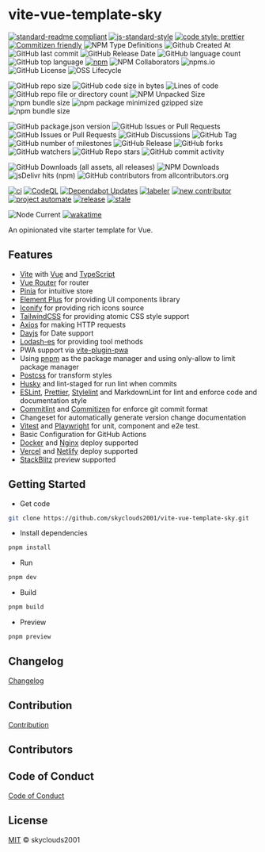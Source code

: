 # vite-vue-template-sky

[![standard-readme compliant](https://img.shields.io/badge/readme%20style-standard-brightgreen.svg?style=flat-square)](https://github.com/RichardLitt/standard-readme)
[![js-standard-style](https://img.shields.io/badge/code%20style-standard-brightgreen.svg)](http://standardjs.com)
[![code style: prettier](https://img.shields.io/badge/code_style-prettier-ff69b4.svg?style=flat-square)](https://github.com/prettier/prettier)
[![Commitizen friendly](https://img.shields.io/badge/commitizen-friendly-brightgreen.svg)](http://commitizen.github.io/cz-cli/)
![NPM Type Definitions](https://img.shields.io/npm/types/chalk)
![Github Created At](https://img.shields.io/github/created-at/skyclouds2001/vite-vue-template-sky)
![GitHub last commit](https://img.shields.io/github/last-commit/skyclouds2001/vite-vue-template-sky)
![GitHub Release Date](https://img.shields.io/github/release-date/skyclouds2001/vite-vue-template-sky)
![GitHub language count](https://img.shields.io/github/languages/count/skyclouds2001/vite-vue-template-sky)
![GitHub top language](https://img.shields.io/github/languages/top/skyclouds2001/vite-vue-template-sky)
[![npm](https://img.shields.io/npm/v/%40sky-fly%2Fvite-template)](https://www.npmjs.com/package/%40sky-fly%2Fvite-template)
![NPM Collaborators](https://img.shields.io/npm/collaborators/%40sky-fly%2Fvite-template)
![npms.io](https://img.shields.io/npms-io/final-score/%40sky-fly%2Fvite-template)
![GitHub License](https://img.shields.io/github/license/skyclouds2001/vite-vue-template-sky)
![OSS Lifecycle](https://img.shields.io/osslifecycle/skyclouds2001/vite-vue-template-sky)

![GitHub repo size](https://img.shields.io/github/repo-size/skyclouds2001/vite-vue-template-sky)
![GitHub code size in bytes](https://img.shields.io/github/languages/code-size/skyclouds2001/vite-vue-template-sky)
![Lines of code](https://tokei.rs/b1/github/skyclouds2001/vite-vue-template-sky)
![GitHub repo file or directory count](https://img.shields.io/github/directory-file-count/skyclouds2001/vite-vue-template-sky)
![NPM Unpacked Size](https://img.shields.io/npm/unpacked-size/%40sky-fly%2Fvite-template)
![npm bundle size](https://img.shields.io/bundlephobia/min/%40sky-fly%2Fvite-template)
![npm package minimized gzipped size](https://img.shields.io/bundlejs/size/%40sky-fly%2Fvite-template)
![npm bundle size](https://img.shields.io/bundlephobia/minzip/%40sky-fly%2Fvite-template)

![GitHub package.json version](https://img.shields.io/github/package-json/v/skyclouds2001/vite-vue-template-sky)
![GitHub Issues or Pull Requests](https://img.shields.io/github/issues/skyclouds2001/vite-vue-template-sky)
![GitHub Issues or Pull Requests](https://img.shields.io/github/issues-pr/skyclouds2001/vite-vue-template-sky)
![GitHub Discussions](https://img.shields.io/github/discussions/skyclouds2001/vite-vue-template-sky)
![GitHub Tag](https://img.shields.io/github/v/tag/skyclouds2001/vite-vue-template-sky)
![GitHub number of milestones](https://img.shields.io/github/milestones/all/skyclouds2001/vite-vue-template-sky)
![GitHub Release](https://img.shields.io/github/v/release/skyclouds2001/vite-vue-template-sky)
![GitHub forks](https://img.shields.io/github/forks/skyclouds2001/vite-vue-template-sky?style=flat)
![GitHub watchers](https://img.shields.io/github/watchers/skyclouds2001/vite-vue-template-sky?style=flat)
![GitHub Repo stars](https://img.shields.io/github/stars/skyclouds2001/vite-vue-template-sky?style=flat)
![GitHub commit activity](https://img.shields.io/github/commit-activity/y/skyclouds2001/vite-vue-template-sky)

![GitHub Downloads (all assets, all releases)](https://img.shields.io/github/downloads/skyclouds2001/vite-vue-template-sky/total)
![NPM Downloads](https://img.shields.io/npm/dy/%40sky-fly%2Fvite-template)
![jsDelivr hits (npm)](https://img.shields.io/jsdelivr/npm/hy/%40sky-fly%2Fvite-template)
![GitHub contributors from allcontributors.org](https://img.shields.io/github/all-contributors/skyclouds2001/vite-vue-template-sky)

[![ci](https://github.com/skyclouds2001/vite-vue-template-sky/actions/workflows/ci.yml/badge.svg)](https://github.com/skyclouds2001/vite-vue-template-sky/actions/workflows/ci.yml)
[![CodeQL](https://github.com/skyclouds2001/vite-vue-template-sky/actions/workflows/github-code-scanning/codeql/badge.svg)](https://github.com/skyclouds2001/vite-vue-template-sky/actions/workflows/github-code-scanning/codeql)
[![Dependabot Updates](https://github.com/skyclouds2001/vite-vue-template-sky/actions/workflows/dependabot/dependabot-updates/badge.svg)](https://github.com/skyclouds2001/vite-vue-template-sky/actions/workflows/dependabot/dependabot-updates)
[![labeler](https://github.com/skyclouds2001/vite-vue-template-sky/actions/workflows/labeler.yml/badge.svg)](https://github.com/skyclouds2001/vite-vue-template-sky/actions/workflows/labeler.yml)
[![new contributor](https://github.com/skyclouds2001/vite-vue-template-sky/actions/workflows/new-contributor.yml/badge.svg)](https://github.com/skyclouds2001/vite-vue-template-sky/actions/workflows/new-contributor.yml)
[![project automate](https://github.com/skyclouds2001/vite-vue-template-sky/actions/workflows/project-automate.yml/badge.svg)](https://github.com/skyclouds2001/vite-vue-template-sky/actions/workflows/project-automate.yml)
[![release](https://github.com/skyclouds2001/vite-vue-template-sky/actions/workflows/release.yml/badge.svg)](https://github.com/skyclouds2001/vite-vue-template-sky/actions/workflows/release.yml)
[![stale](https://github.com/skyclouds2001/vite-vue-template-sky/actions/workflows/stale.yml/badge.svg)](https://github.com/skyclouds2001/vite-vue-template-sky/actions/workflows/stale.yml)

![Node Current](https://img.shields.io/node/v/%40sky-fly%2Fvite-template)
[![wakatime](https://wakatime.com/badge/user/bfadeccb-56c3-4aa2-abb0-89cf5f9b89be/project/f55cfd82-5efd-4c1a-b798-fac0f65900f7.svg)](https://wakatime.com/badge/user/bfadeccb-56c3-4aa2-abb0-89cf5f9b89be/project/f55cfd82-5efd-4c1a-b798-fac0f65900f7)

An opinionated vite starter template for Vue.

## Features

- [Vite](https://vitejs.dev/) with [Vue](https://vuejs.org/) and [TypeScript](https://www.typescriptlang.org/)
- [Vue Router](https://router.vuejs.org/) for router
- [Pinia](https://pinia.vuejs.org/) for intuitive store
- [Element Plus](https://element-plus.org/) for providing UI components library
- [Iconify](https://iconify.design/) for providing rich icons source
- [TailwindCSS](https://tailwindcss.com/) for providing atomic CSS style support
- [Axios](https://axios-http.com/) for making HTTP requests
- [Dayjs](https://day.js.org/) for Date support
- [Lodash-es](https://lodash.com/) for providing tool methods
- PWA support via [vite-plugin-pwa](https://vite-pwa-org.netlify.app/)
- Using [pnpm](https://pnpm.io/) as the package manager and using only-allow to limit package manager
- [Postcss](https://postcss.org/) for transform styles
- [Husky](https://typicode.github.io/husky/) and lint-staged for run lint when commits
- [ESLint](https://eslint.org/), [Prettier](https://prettier.io/), [Stylelint](https://stylelint.io/) and MarkdownLint for lint and enforce code and documentation style
- [Commitlint](https://commitlint.js.org/) and [Commitizen](https://commitizen-tools.github.io/commitizen/) for enforce git commit format
- Changeset for automatically generate version change documentation
- [Vitest](https://vitest.dev/) and [Playwright](https://playwright.dev/) for unit, component and e2e test.
- Basic Configuration for GitHub Actions
- [Docker](https://www.docker.com/) and [Nginx](https://nginx.org/) deploy supported
- [Vercel](https://vercel.com/) and [Netlify](https://www.netlify.com/) deploy supported
- [StackBlitz](https://stackblitz.com/) preview supported

## Getting Started

- Get code

```bash
git clone https://github.com/skyclouds2001/vite-vue-template-sky.git
```

- Install dependencies

```bash
pnpm install
```

- Run

```bash
pnpm dev
```

- Build

```bash
pnpm build
```

- Preview

```bash
pnpm preview
```

## Changelog

[Changelog](CHANGELOG.md)

## Contribution

[Contribution](CONTRIBUTING.md)

## Contributors

<!-- ALL-CONTRIBUTORS-LIST:START - Do not remove or modify this section -->
<!-- prettier-ignore-start -->
<!-- markdownlint-disable -->

<!-- markdownlint-restore -->
<!-- prettier-ignore-end -->

<!-- ALL-CONTRIBUTORS-LIST:END -->

## Code of Conduct

[Code of Conduct](CODE_OF_CONDUCT.md)

## License

[MIT](LICENSE) © skyclouds2001
